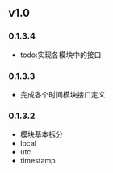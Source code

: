 ## v1.0
### 0.1.3.4
* todo:实现各模块中的接口

### 0.1.3.3
* 完成各个时间模块接口定义

### 0.1.3.2
* 模块基本拆分
* local
* utc
* timestamp